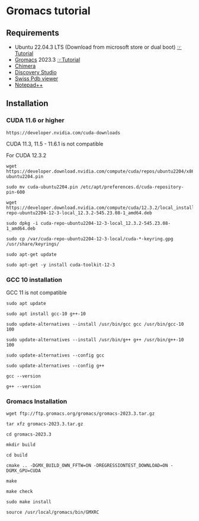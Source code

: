 # Gromacs tutorial

## Requirements
- Ubuntu 22.04.3 LTS (Download from microsoft store or dual boot) [☞Tutorial](https://youtu.be/RQKp_RA_y2k)
- [Gromacs](https://manual.gromacs.org/documentation/current/download.html) 2023.3 [☞Tutorial](https://youtu.be/JzavO2jt7Pk)
- [Chimera](https://www.cgl.ucsf.edu/chimera/download.html)
- [Discovery Studio](https://discover.3ds.com/discovery-studio-visualizer-download)
- [Swiss Pdb viewer](https://spdbv.unil.ch/download/binaries/SPDBV_4.10_PC.zip)
- [Notepad++](https://notepad-plus-plus.org/downloads/)

## Installation
### CUDA 11.6 or higher
```
https://developer.nvidia.com/cuda-downloads
```
CUDA 11.3, 11.5 - 11.6.1 is not compatible

For CUDA 12.3.2

```
wget https://developer.download.nvidia.com/compute/cuda/repos/ubuntu2204/x86_64/cuda-ubuntu2204.pin
```
```
sudo mv cuda-ubuntu2204.pin /etc/apt/preferences.d/cuda-repository-pin-600
```
```
wget https://developer.download.nvidia.com/compute/cuda/12.3.2/local_installers/cuda-repo-ubuntu2204-12-3-local_12.3.2-545.23.08-1_amd64.deb
```
```
sudo dpkg -i cuda-repo-ubuntu2204-12-3-local_12.3.2-545.23.08-1_amd64.deb
```
```
sudo cp /var/cuda-repo-ubuntu2204-12-3-local/cuda-*-keyring.gpg /usr/share/keyrings/
```
```
sudo apt-get update
```
```
sudo apt-get -y install cuda-toolkit-12-3
```

### GCC 10 installation
GCC 11 is not compatible
```
sudo apt update
```
```
sudo apt install gcc-10 g++-10
```
```
sudo update-alternatives --install /usr/bin/gcc gcc /usr/bin/gcc-10 100
```
```
sudo update-alternatives --install /usr/bin/g++ g++ /usr/bin/g++-10 100
```
```
sudo update-alternatives --config gcc
```
```
sudo update-alternatives --config g++
```
```
gcc --version
```
```
g++ --version
```

### Gromacs Installation

```
wget ftp://ftp.gromacs.org/gromacs/gromacs-2023.3.tar.gz
```
```
tar xfz gromacs-2023.3.tar.gz
```
```
cd gromacs-2023.3
```
```
mkdir build
```
```
cd build
```
```
cmake .. -DGMX_BUILD_OWN_FFTW=ON -DREGRESSIONTEST_DOWNLOAD=ON -DGMX_GPU=CUDA
```
```
make
```
```
make check
```
```
sudo make install
```
```
source /usr/local/gromacs/bin/GMXRC
```

